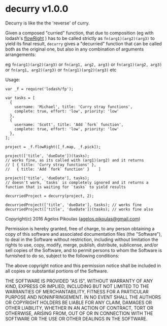 # decurry v1.0.0

Decurry is like the the 'reverse' of curry.  

Given a composed "curried" function, that due to composition (eg with lodash's [flowRight](https://lodash.com/docs/4.17.2#flowRight) ) has to be called strictly as `fn(arg1)(arg2)(arg3)` to yield its final result, `decurry` gives a "decurried" function that can be called both as the original one, but also in any combination of arguments arrangements: 

  eg `fn(arg1)(arg2)(arg3)` or `fn(arg1, arg2, arg3)` or `fn(arg1)(arg2, arg3)` or `fn(arg1, arg2)(arg3)` or `fn(arg1)(arg2)(arg3)` etc

Usage:

    var _f = require('lodash/fp');
  
    var tasks = [
      {
        username: 'Michael', title: 'Curry stray functions',
        complete: true, effort: 'low', priority: 'low'
      },
      {
        username: 'Scott', title: 'Add `fork` function',
        complete: true, effort: 'low', priority: 'low'
      },
    ];
  
    project = _f.flowRight([_f.map, _f.pick]);
  
    project(['title', 'dueDate'])(tasks);
    // works fine, as its called with (arg1)(arg2) and it returns
    // [ { title: 'Curry stray functions' },
    //   { title: 'Add `fork` function' }    ]
  
    project(['title', 'dueDate'], tasks);
    // doesn't work, `tasks` is completely ignored and it returns a function that is waiting for `tasks` to yield results
  
    decurriedProject = decurry(project, 2);
  
    decurriedProject(['title', 'dueDate'], tasks); // works fine
    decurriedProject(['title', 'dueDate'])(tasks); // works fine also


Copyright(c) 2016 Agelos Pikoulas (agelos.pikoulas@gmail.com)

Permission is hereby granted, free of charge, to any person
obtaining a copy of this software and associated documentation
files (the "Software"), to deal in the Software without
restriction, including without limitation the rights to use,
copy, modify, merge, publish, distribute, sublicense, and/or sell
copies of the Software, and to permit persons to whom the
Software is furnished to do so, subject to the following
conditions:

The above copyright notice and this permission notice shall be
included in all copies or substantial portions of the Software.

THE SOFTWARE IS PROVIDED "AS IS", WITHOUT WARRANTY OF ANY KIND,
EXPRESS OR IMPLIED, INCLUDING BUT NOT LIMITED TO THE WARRANTIES
OF MERCHANTABILITY, FITNESS FOR A PARTICULAR PURPOSE AND
NONINFRINGEMENT. IN NO EVENT SHALL THE AUTHORS OR COPYRIGHT
HOLDERS BE LIABLE FOR ANY CLAIM, DAMAGES OR OTHER LIABILITY,
WHETHER IN AN ACTION OF CONTRACT, TORT OR OTHERWISE, ARISING
FROM, OUT OF OR IN CONNECTION WITH THE SOFTWARE OR THE USE OR
OTHER DEALINGS IN THE SOFTWARE.
